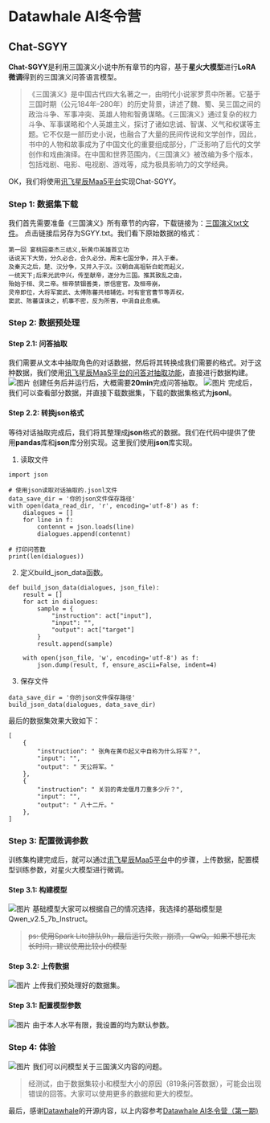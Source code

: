 # Datawhale AI冬令营
## Chat-SGYY
**Chat-SGYY**是利用三国演义小说中所有章节的内容，基于**星火大模型**进行**LoRA微调**得到的三国演义问答语言模型。

>《三国演义》是中国古代四大名著之一，由明代小说家罗贯中所著。它基于三国时期（公元184年–280年）的历史背景，讲述了魏、蜀、吴三国之间的政治斗争、军事冲突、英雄人物和智勇谋略。《三国演义》通过复杂的权力斗争、军事谋略和个人英雄主义，探讨了诸如忠诚、智谋、义气和权谋等主题。它不仅是一部历史小说，也融合了大量的民间传说和文学创作，因此，书中的人物和故事成为了中国文化的重要组成部分，广泛影响了后代的文学创作和戏曲演绎。在中国和世界范围内，《三国演义》被改编为多个版本，包括戏剧、电影、电视剧、游戏等，成为极具影响力的文学经典。

OK，我们将使用[讯飞星辰Maa5平台](https://training.xfyun.cn/model/add)实现Chat-SGYY。

### Step 1: 数据集下载
我们首先需要准备《三国演义》所有章节的内容，下载链接为：[三国演义txt文件](https://www.isyd.net/books/4/4.txt)。 点击链接后另存为SGYY.txt。我们看下原始数据的格式：

```text
第一回 宴桃园豪杰三结义,斩黄巾英雄首立功
话说天下大势，分久必合，合久必分。周末七国分争，并入于秦。
及秦灭之后，楚、汉分争，又并入于汉。汉朝自高祖斩白蛇而起义，
一统天下;后来光武中兴，传至献帝，遂分为三国。推其致乱之由，
殆始于桓、灵二帝。桓帝禁锢善类，崇信宦官。及桓帝崩，
灵帝即位，大将军窦武、太傅陈蕃共相辅佐。时有宦官曹节等弄权，
窦武、陈蕃谋诛之，机事不密，反为所害，中涓自此愈横。
```

### Step 2: 数据预处理
#### Step 2.1: 问答抽取
我们需要从文本中抽取角色的对话数据，然后将其转换成我们需要的格式。对于这种数据，我们使用[讯飞星辰MaaS平台的问答对抽取功能](https://training.xfyun.cn/questionAnswerExtract)，直接进行数据构建。
![图片](img/img0.png "创建任务")
创建任务后并运行后，大概需要**20min**完成问答抽取。
![图片](img/img1.png "下载数据集")
完成后，我们可以查看部分数据，并直接下载数据集，下载的数据集格式为**jsonl**。


#### Step 2.2: 转换json格式
等待对话抽取完成后，我们将其整理成**json**格式的数据。我们在代码中提供了使用**pandas**库和**json**库分别实现。这里我们使用**json**库实现。

1. 读取文件
```
import json

# 使用json读取对话抽取的.jsonl文件
data_save_dir = '你的json文件保存路径'
with open(data_read_dir, 'r', encoding='utf-8') as f:
    dialogues = []
    for line in f:
        contennt = json.loads(line)
        dialogues.append(contennt)

# 打印问答数
print(len(dialogues))

```
2. 定义build_json_data函数。

```
def build_json_data(dialogues, json_file):
    result = []
    for act in dialogues:
        sample = {
            "instruction": act["input"],
            "input": "",
            "output": act["target"]
        }
        result.append(sample)

    with open(json_file, 'w', encoding='utf-8') as f:
        json.dump(result, f, ensure_ascii=False, indent=4)
``` 
3. 保存文件
```
data_save_dir = '你的json文件保存路径'
build_json_data(dialogues, data_save_dir)
```

最后的数据集效果大致如下：
```text
[
    {
        "instruction": " 张角在黄巾起义中自称为什么将军？",
        "input": "",
        "output": " 天公将军。"
    },
    {
        "instruction": " 关羽的青龙偃月刀重多少斤？",
        "input": "",
        "output": " 八十二斤。"
    },
]
```
### Step 3: 配置微调参数
训练集构建完成后，就可以通过[讯飞星辰Maa5平台](https://training.xfyun.cn/model/add)中的步骤，上传数据，配置模型训练参数，对星火大模型进行微调。

#### Step 3.1: 构建模型
![图片](img/img2.png "创建模型")
基础模型大家可以根据自己的情况选择，我选择的基础模型是Qwen_v2.5_7b_Instruct。
> ~~ps: 使用Spark Lite排队9h，最后运行失败，崩溃， QwQ。如果不想花太长时间，建议使用比较小的模型~~
#### Step 3.2: 上传数据
![图片](img/img3.png "创建模型")
上传我们预处理好的数据集。

#### Step 3.1: 配置模型参数
![图片](img/img4.png "创建模型")
由于本人水平有限，我设置的均为默认参数。

### Step 4: 体验
![图片](img/img5.png "创建模型")
我们可以问模型关于三国演义内容的问题。
>经测试，由于数据集较小和模型大小的原因（819条问答数据），可能会出现错误的回答。大家可以使用更多的数据和更大的模型。

最后，感谢[Datawhale](https://www.datawhale.club/home)的开源内容，以上内容参考[Datawhale AI冬令营（第一期)](https://www.datawhale.cn/activity/110?subactivity=21)